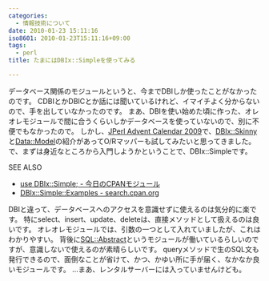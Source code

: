 ```yaml
---
categories:
  - 情報技術について
date: 2010-01-23 15:11:16
iso8601: 2010-01-23T15:11:16+09:00
tags:
  - perl
title: たまにはDBIx::Simpleを使ってみる

---
```


<p>データベース関係のモジュールというと、今までDBIしか使ったことがなかったのです。
CDBIとかDBICとか話には聞いているけれど、イマイチよく分からないので、手を出していなかったのです。
まあ、DBIを使い始めた頃に作った、オレオレモジュールで間に合うくらいしかデータベースを使っていないので、別に不便でもなかったので。
しかし、<a href="http://perl-users.jp/articles/advent-calendar/2009/">JPerl Advent Calendar 2009</a>で、<a href="http://perl-users.jp/articles/advent-calendar/2009/dbix-skinny/">DBIx::Skinny</a>と<a href="http://perl-users.jp/articles/advent-calendar/2009/data-model/">Data::Model</a>の紹介があってO/Rマッパーも試してみたいと思ってきました。
で、まずは身近なところから入門しようかということで、DBIx::Simpleです。</p>

<div>
<p>SEE ALSO</p>
<ul>
<li><a href="http://cpanmag.koneta.org/009-dbix-simple/">use DBIx::Simple; - 今日のCPANモジュール</a></li>
<li><a href="http://search.cpan.org/dist/DBIx-Simple/lib/DBIx/Simple/Examples.pod">DBIx::Simple::Examples - search.cpan.org</a></li>
</ul>
</div>

<p>
DBIと違って、データベースへのアクセスを意識せずに使えるのは気分的に楽です。
特にselect、insert、update、deleteは、直接メソッドとして扱えるのは良いです。
オレオレモジュールでは、引数の一つとして入れていましたが、これはわかりやすい。
背後に<a href="http://search.cpan.org/dist/SQL-Abstract/lib/SQL/Abstract.pm">SQL::Abstract</a>というモジュールが働いているらしいのですが、意識しないで使えるのが素晴らしいです。
queryメソッドで生のSQL文も発行できるので、面倒なことが省けて、かつ、かゆい所に手が届く、なかなか良いモジュールです。
&#133;まあ、レンタルサーバーには入っていませんけども。</p>
    	